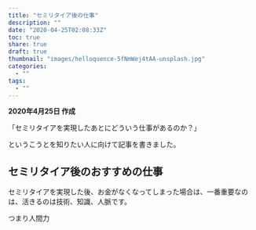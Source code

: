 ```yaml
---
title: "セミリタイア後の仕事"
description: ""
date: "2020-04-25T02:08:33Z"
toc: true
share: true
draft: true
thumbnail: "images/helloquence-5fNmWej4tAA-unsplash.jpg"
categories:
  - ""
tags:
  - ""
---
```


**2020年4月25日 作成**

「セミリタイアを実現したあとにどういう仕事があるのか？」

というこうとを知りたい人に向けて記事を書きました。

<!--more-->

## セミリタイア後のおすすめの仕事

セミリタイアを実現した後、お金がなくなってしまった場合は、一番重要なのは、活きるのは技術、知識、人脈です。　　

つまり人間力
